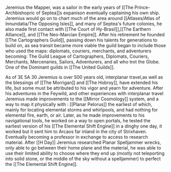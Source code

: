
Jeremius the Mapper, was a sailor in the early years of [[The Prince-Archbishopric of Septea]]s expanison eventually captaining his own ship. Jeremius would go on to chart much of the area around [[Atlases/Atlas of Innundatia/The Opposing Isles]], and many of Septea's future colonies, he also made first contact with [[The Court of Hy-Brasil]],[[The Earthern Alliance]], and [[The Neo-Marcian Empire]]. After his retirement he founded [[The Cartographers Guild]], passing down his talents for generations to build on, as sea transit became more viable the guild began to include those who used the maps: diplomats, couriers, merchants, and adventurers becoming: The Guild League of Cartographers, Diplomats, Couriers, Merchants, Mercenaries, Sailors, Adventurers, and all who trot the Globe. One of the Dominant guilds in [[The United Guilds]].

As of 3E 5A 30 Jeremius is over 500 years old, interplanar travel,as well as the blessings of [[The Morrigan]] and [[The Hobroy]], have extended his life, but some must be attributed to his vigor and yearn for adventure. After his adventures in the Feywild, and other experiences with interplanar travel Jeremius made improvements to the [[Mirror Cosmology]] system, and a way to map it physically with : [[Planar Pelorus]] the earliest of which, mainly for locating elemental storms and whirlpools, and had nothing for elemental fire, earth, or air. Later, as he made improvements to his navigational tools, he worked on a way to open portals, he tested the earliest version of his [[The Elemental Shift Engine]] in a dinghy one day, it worked but it sent him to Arcaos far inland in the city of Strixhaven. Eventually becoming a professor in exchange to access to research material. After [[H Day]] Jeremius researched Planar Spelljammer wrecks, only able to go between their home plane and the material, he was able to use their limited ability to choose where they end up (mostly not teleporting into solid stone, or the middle of the sky without a spelljammer) to perfect the [[The Elemental Shift Engine]]. 
